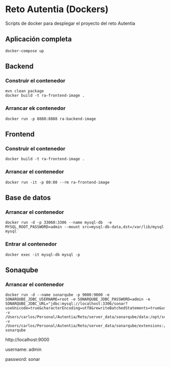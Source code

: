 # Reto Autentia (Dockers)

Scripts de docker para desplegar el proyecto del reto Autentia

## Aplicación completa

```
docker-compose up
```

## Backend

### Construir el contenedor

```
mvn clean package
docker build -t ra-frontend-image .
```

### Arrancar ek contenedor

```
docker run -p 8888:8888 ra-backend-image
```

## Frontend

### Construir el contenedor

```
docker build -t ra-frontend-image .
```

### Arrancar el contenedor

```
docker run -it -p 80:80 --rm ra-frontend-image
```

## Base de datos

### Arrancar el contenedor

```
docker run -d -p 33060:3306 --name mysql-db  -e MYSQL_ROOT_PASSWORD=admin --mount src=mysql-db-data,dst=/var/lib/mysql mysql
```

### Entrar al contenedor

```
docker exec -it mysql-db mysql -p
```

## Sonaqube

### Arrancar el contenedor

```
docker run -d --name sonarqube -p 9000:9000 -e SONARQUBE_JDBC_USERNAME=root -e SONARQUBE_JDBC_PASSWORD=admin -e SONARQUBE_JDBC_URL="jdbc:mysql://localhost:3306/sonar?useUnicode=true&characterEncoding=utf8&rewriteBatchedStatements=true&useConfigs=maxPerformance" -v /Users/carlos/Personal/Autentia/Reto/server_data/sonarqube/data:/opt/sonarqube/data -v /Users/carlos/Personal/Autentia/Reto/server_data/sonarqube/extensions:/opt/sonarqube/extensions sonarqube
```

http://localhost:9000

username: admin

password: sonar

